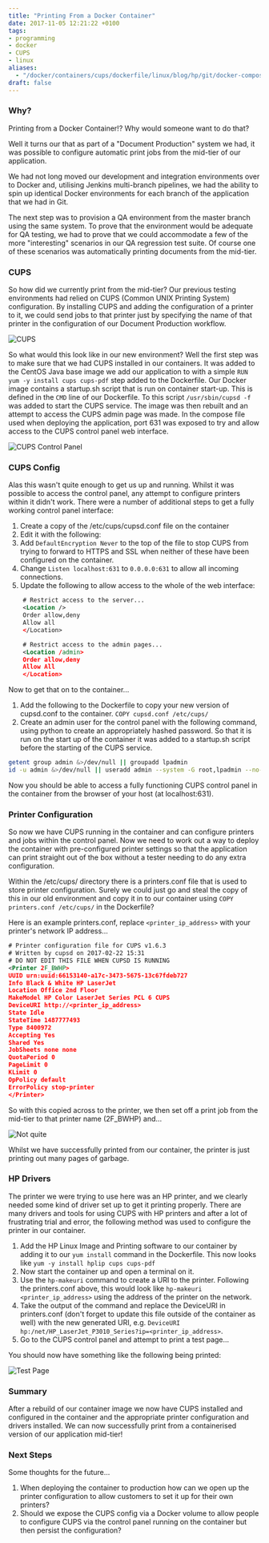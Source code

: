 ```yaml
---
title: "Printing From a Docker Container"
date: 2017-11-05 12:21:22 +0100
tags:
- programming
- docker
- CUPS
- linux
aliases:
  - "/docker/containers/cups/dockerfile/linux/blog/hp/git/docker-compose/print/printing/2017/11/05/printing-from-a-docker-container.html"
draft: false
---
```

### Why?

Printing from a Docker Container!? Why would someone want to do that?
<!--more-->
Well it turns our that as part of a "Document Production" system we had, it was possible to configure automatic print jobs from the mid-tier of our application.

We had not long moved our development and integration environments over to Docker and, utilising Jenkins multi-branch pipelines, we had the ability to spin up identical Docker environments for each branch of the application that we had in Git.

The next step was to provision a QA environment from the master branch using the same system. To prove that the environment would be adequate for QA testing, we had to prove that we could accommodate a few of the more "interesting" scenarios in our QA regression test suite. Of course one of these scenarios was automatically printing documents from the mid-tier.

### CUPS

So how did we currently print from the mid-tier? Our previous testing environments had relied on CUPS (Common UNIX Printing System) configuration. By installing CUPS and adding the configuration of a printer to it, we could send jobs to that printer just by specifying the name of that printer in the configuration of our Document Production workflow.

![CUPS](/img/cups_logo.png)

So what would this look like in our new environment? Well the first step was to make sure that we had CUPS installed in our containers. It was added to the CentOS Java base image we add our application to with a simple `RUN yum -y install cups cups-pdf` step added to the Dockerfile. Our Docker image contains a startup.sh script that is run on container start-up. This is defined in the `CMD` line  of our Dockerfile. To this script `/usr/sbin/cupsd -f` was added to start the CUPS service. The image was then rebuilt and an attempt to access the CUPS admin page was made. In the compose file used when deploying the application, port 631 was exposed to try and allow access to the CUPS control panel web interface. 

![CUPS Control Panel](/img/cups-cfg.gif)

### CUPS Config

Alas this wasn't quite enough to get us up and running. Whilst it was possible to access the control panel, any attempt to configure printers within it didn't work. There were a number of additional steps to get a fully working control panel interface:

1. Create a copy of the /etc/cups/cupsd.conf file on the container
2. Edit it with the following:
3. Add `DefaultEncryption Never` to the top of the file to stop CUPS from trying to forward to HTTPS and SSL when neither of these have been configured on the container.
4. Change `Listen localhost:631` to `0.0.0.0:631` to allow all incoming connections.
5. Update the following to allow access to the whole of the web interface:

```xml
    # Restrict access to the server...
    <Location />
    Order allow,deny
    Allow all
    </Location>

    # Restrict access to the admin pages...
    <Location /admin>
    Order allow,deny
    Allow All
    </Location>
```

Now to get that on to the container...

1. Add the following to the Dockerfile to copy your new version of cupsd.conf to the container. `COPY cupsd.conf /etc/cups/`
2. Create an admin user for the control panel with the following command, using python to create an appropriately hashed password. So that it is run on the start up of the container it was added to a startup.sh script before the starting of the CUPS service.

```bash
getent group admin &>/dev/null || groupadd lpadmin
id -u admin &>/dev/null || useradd admin --system -G root,lpadmin --no-create-home --pasword $(python -c 'import crypt; print(crypt.crypt("admin", crypt.mksalt(crypt.METHOD_SHA512)))')
```

Now you should be able to access a fully functioning CUPS control panel in the container from the browser of your host (at localhost:631).

### Printer Configuration

So now we have CUPS running in the container and can configure printers and jobs within the control panel. Now we need to work out a way to deploy the container with pre-configured printer settings so that the application can print straight out of the box without a tester needing to do any extra configuration.

Within the /etc/cups/ directory there is a printers.conf file that is used to store printer configuration. Surely we could just go and steal the copy of this in our old environment and copy it in to our container using `COPY printers.conf /etc/cups/` in the Dockerfile?

Here is an example printers.conf, replace `<printer_ip_address>` with your printer's network IP address...

```xml
# Printer configuration file for CUPS v1.6.3
# Written by cupsd on 2017-02-22 15:31
# DO NOT EDIT THIS FILE WHEN CUPSD IS RUNNING
<Printer 2F_BWHP>
UUID urn:uuid:66153140-a17c-3473-5675-13c67fdeb727
Info Black & White HP LaserJet
Location Office 2nd Floor
MakeModel HP Color LaserJet Series PCL 6 CUPS
DeviceURI http://<printer_ip_address> 
State Idle
StateTime 1487777493
Type 8400972
Accepting Yes
Shared Yes
JobSheets none none
QuotaPeriod 0
PageLimit 0
KLimit 0
OpPolicy default
ErrorPolicy stop-printer
</Printer>
```

So with this copied across to the printer, we then set off a print job from the mid-tier to that printer name (2F_BWHP) and...

![Not quite](/img/printer_garbage.jpg)

Whilst we have successfully printed from our container, the printer is just printing out many pages of garbage.

### HP Drivers

The printer we were trying to use here was an HP printer, and we clearly needed some kind of driver set up to get it printing properly. There are many drivers and tools for using CUPS with HP printers and after a lot of frustrating trial and error, the following method was used to configure the printer in our container.

1. Add the HP Linux Image and Printing software to our container by adding it to our `yum install` command in the Dockerfile. This now looks like `yum -y install hplip cups cups-pdf`
2. Now start the container up and open a terminal on it.
3. Use the `hp-makeuri` command to create a URI to the printer. Following the printers.conf above, this would look like `hp-makeuri <printer_ip_address>` using the address of the printer on the network.
4. Take the output of the command and replace the DeviceURI in printers.conf (don't forget to update this file outside of the container as well) with the new generated URI, e.g. `DeviceURI hp:/net/HP_LaserJet_P3010_Series?ip=<printer_ip_address>`.
5. Go to the CUPS control panel and attempt to print a test page...

You should now have something like the following being printed:

![Test Page](/img/example-test-page.png)

### Summary

After a rebuild of our container image we now have CUPS installed and configured in the container and the appropriate printer configuration and drivers installed. We can now successfully print from a containerised version of our application mid-tier!

### Next Steps

Some thoughts for the future...

1. When deploying the container to production how can we open up the printer configuration to allow customers to set it up for their own printers?
2. Should we expose the CUPS config via a Docker volume to allow people to configure CUPS via the control panel running on the container but then persist the configuration?
